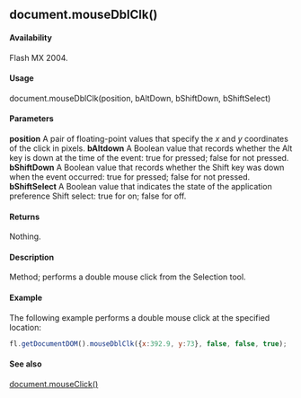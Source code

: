 ## document.mouseDblClk()

#### Availability

Flash MX 2004.

#### Usage

document.mouseDblClk(position, bAltDown, bShiftDown, bShiftSelect)

#### Parameters

**position** A pair of floating-point values that specify the *x* and *y* coordinates of the click in pixels.
**bAltdown** A Boolean value that records whether the Alt key is down at the time of the event: true for pressed; false
for not pressed.
**bShiftDown** A Boolean value that records whether the Shift key was down when the event occurred: true for pressed;
false for not pressed.
**bShiftSelect** A Boolean value that indicates the state of the application preference Shift select: true for on; false for off.

#### Returns

Nothing.

#### Description

Method; performs a double mouse click from the Selection tool.

#### Example


The following example performs a double mouse click at the specified location:

```javascript
fl.getDocumentDOM().mouseDblClk({x:392.9, y:73}, false, false, true);

```
#### See also

[document.mouseClick()](../Document_object/docum130.md)
